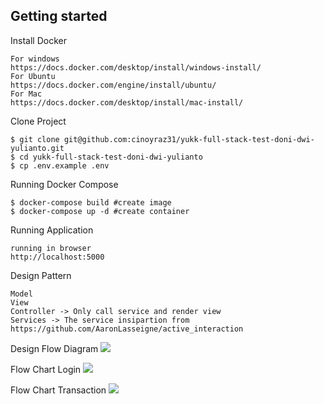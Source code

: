 ## Getting started

Install Docker
```
For windows
https://docs.docker.com/desktop/install/windows-install/
For Ubuntu
https://docs.docker.com/engine/install/ubuntu/
For Mac
https://docs.docker.com/desktop/install/mac-install/
```

Clone Project
```
$ git clone git@github.com:cinoyraz31/yukk-full-stack-test-doni-dwi-yulianto.git
$ cd yukk-full-stack-test-doni-dwi-yulianto
$ cp .env.example .env
```

Running Docker Compose
```
$ docker-compose build #create image
$ docker-compose up -d #create container
```

Running Application
```
running in browser
http://localhost:5000
```
Design Pattern
```
Model
View
Controller -> Only call service and render view
Services -> The service insipartion from https://github.com/AaronLasseigne/active_interaction
```

Design Flow Diagram
<img src="https://drive.google.com/uc?id=1nU1QTEbNwbKlNzyVxdDoH_zJma42GjP1">

Flow Chart Login
<img src="https://drive.google.com/uc?id=1AgDdWqdZ8BfICmW_QKkP4VPoJhe8TNJb">

Flow Chart Transaction
<img src="https://drive.google.com/uc?id=12OrmFum2_W63Hl7E71e6EqI2gw04jNZz">
